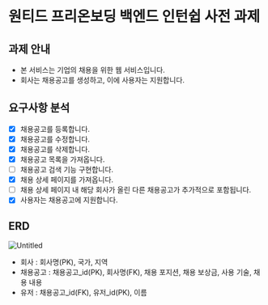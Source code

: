 # 원티드 프리온보딩 백엔드 인턴쉽 사전 과제

## 과제 안내

- 본 서비스는 기업의 채용을 위한 웹 서비스입니다.
- 회사는 채용공고를 생성하고, 이에 사용자는 지원합니다.

## 요구사항 분석

- [x] 채용공고를 등록합니다.
- [x] 채용공고를 수정합니다.
- [x] 채용공고를 삭제합니다.
- [x] 채용공고 목록을 가져옵니다.
- [ ] 채용공고 검색 기능 구현합니다.
- [x] 채용 상세 페이지를 가져옵니다.
- [ ] 채용 상세 페이지 내 해당 회사가 올린 다른 채용공고가 추가적으로 포함됩니다.
- [x] 사용자는 채용공고에 지원합니다.

## ERD
![Untitled](https://github.com/Hyunggul/wanted-pre-onboarding-backend/assets/124108621/eb2e995d-4be2-41b5-a0f7-b8f75f92280a)

- 회사 : 회사명(PK), 국가, 지역
- 채용공고 : 채용공고_id(PK), 회사명(FK), 채용 포지션, 채용 보상금, 사용 기술, 채용 내용
- 유저 : 채용공고_id(FK), 유저_id(PK), 이름
